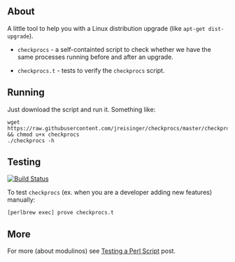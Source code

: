 About
-----

A little tool to help you with a Linux distribution upgrade (like `apt-get
dist-upgrade`).

* `checkprocs` - a self-containted script to check whether we have the same
processes running before and after an upgrade.

* `checkprocs.t` - tests to verify the `checkprocs` script.

Running
-------

Just download the script and run it. Something like:

    wget https://raw.githubusercontent.com/jreisinger/checkprocs/master/checkprocs && chmod u+x checkprocs
    ./checkprocs -h

Testing
-------

[![Build Status](https://travis-ci.org/jreisinger/checkprocs.svg?branch=master)](https://travis-ci.org/jreisinger/checkprocs)

To test `checkprocs` (ex. when you are a developer adding new features)
manually:

    [perlbrew exec] prove checkprocs.t

More
----

For more (about modulinos) see [Testing a Perl
Script](https://github.com/jreisinger/blog/blob/master/posts/testing-perl-script.md)
post.
